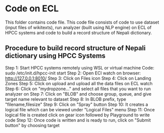 # Code on ECL

This folder contains code file. This code file consists of code to use dataset (input files 
of wikitexts), run analyzer (built using NLP engine) on ECL of HPCC systems and code to 
build a record structure of Nepali dictionary.

## Procedure to build record structure of Nepali dictionary using HPCC Systems

Step 1: Start HPCC systems remotely using WSL or virtual machine
	Code: sudo /etc/init.d/hpcc-init start
Step 2: Open ECl watch on browser: http://127.0.0.1:8010/
Step 3: Click on Files icon 
Step 4: Click on Landing Zones
Step 5: Click on upload and upload all the data files on ECL watch
Step 6: Click on "mydropzone..." and select all files that you want to run analyzer on
Step 7: Click on "BLOB" and choose group, queue, and give target name relevant to dataset
Step 8: In BLOB prefix, type "filename,filesize" 
Step 9: Click on "Spray" button
Step 10: It creates a logical file which can be viewed under "Logical Files" menu
Step 11: Once logical file is created click on gear icon followed by Playground to write code
Step 12: Once code is written and is ready to run, click on "Submit button" by choosing target 


